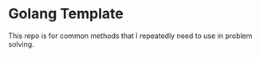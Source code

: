 # Golang Template

This repo is for common methods that I repeatedly need to use in problem solving.
